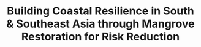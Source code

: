---
title: Building Coastal Resilience in South & Southeast Asia through Mangrove Restoration for Risk Reduction
layout: team

image: 

focus: South and Southeast Asia

expertise:
  - Coastal Communities Resilience

organizations:
  - The Nature Conservancy
  - Wildlife Conservation Society

innovation: 

thematic_area: Natural Resource

countries: 
  - Indonesia
  - India
  - Bangladesh
  - Papua New Guinea
  - Philippines
  - Malaysia
  - China

local_org:
  - Zoological Society of London- Philippines
  - Wetlands International Indonesia
  - Foundation for Ecological Research Advocacy and Learning (FERAL)
  - The Indonesian Institute of Sciences
  - United Nations University Institute for Environment and Human Security

intl_org:
  - Wetlands International Headquarters
  - Deltares
  - Wildlife Conservation Society

team_lead: "Michael W. Beck, The Nature Conservancy, USA"

budget: "US$ 225,000"

---
